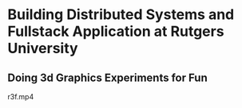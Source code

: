 # Building Distributed Systems and Fullstack Application at Rutgers University

## Doing 3d Graphics Experiments for Fun

r3f.mp4
